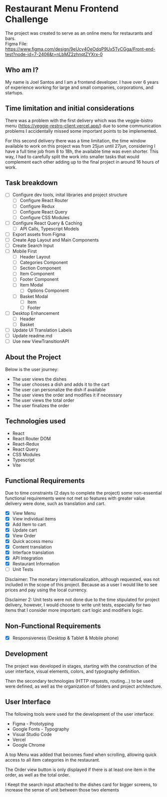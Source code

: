 # Restaurant Menu Frontend Challenge

The project was created to serve as an online menu for restaurants and bars.\
Figma File:
https://www.figma.com/design/9eUcy4OeOdqP9Ux5TyCGga/Front-end-test?node-id=7-2406&t=nLbMZ2zhnqtZYXrx-0

## Who am I?

My name is Joel Santos and I am a frontend developer. I have over 6 years of experience working for large and small companies, corporations, and startups.

## Time limitation and initial considerations

There was a problem with the first delivery which was the veggie-bistro menu (https://veggie-restro-client.vercel.app/) due to some communication problems I accidentally missed some important points to be implemented.

For this second delivery there was a time limitation, the time window available to work on this project was from 25jun until 27jun, considering I have a full time job from 8 to 18h, the available time was even shorter.  This way, I had to carefully split the work into smaller tasks that would complement each other adding up to the final project in around 16 hours of work.

## Task breakdown 

- [ ] Configure dev tools, inital libraries and project structure
    - [ ] Configure React Router
    - [ ] Configure Redux
    - [ ] Configure React Query
    - [ ] Configure CSS Modules
- [ ] Configure React Query & Caching
    - [ ] API Calls, Typescript Models
- [ ] Export assets from Figma
- [ ] Create App Layout and Main Components
- [ ] Create Search Input
- [ ] Mobile First
    - [ ] Header Layout
    - [ ] Categories Component
    - [ ] Section Component
    - [ ] Item Component
    - [ ] Footer Component
    - [ ] Item Modal
        - [ ] Options Component
    - [ ] Basket Modal
        - [ ] Item
        - [ ] Footer
- [ ] Desktop Enhancement 
    - [ ] Header
    - [ ] Basket
- [ ] Update UI Translation Labels
- [ ] Update readme.md
- [ ] Use new ViewTransitionAPI 

## About the Project

Below is the user journey:

- The user views the dishes
- The user chooses a dish and adds it to the cart
- The user can personalize the dish if available
- The user views the order and modifies it if necessary
- The user views the total order
- The user finalizes the order

## Technologies used

- React
- React Router DOM
- React-Redux
- React Query
- CSS Modules
- Typescript
- Vite

## Functional Requirements

Due to time constraints (2 days to complete the project) some non-essential functional requirements were not met so features with greater value delivery were done, such as translation and cart.

- [x]  View Menu
- [x]  View individual items
- [x]  Add Item to cart
- [x]  Update cart
- [x]  View Order
- [x]  Quick access menu
- [x]  Content translation
- [x]  Interface translation
- [x]  API Integration
- [x]  Restaurant Information
- [ ]  Unit Tests

Disclaimer: The monetary internationalization, although requested, was not included in the scope of this project. Because as a user I would like to see prices and pay using the local currency. 

Disclaimer 2: Unit tests were not done due to the time stipulated for project delivery, however, I would choose to write unit tests, especially for two items that I consider more important: cart logic and modifiers logic.

## Non-Functional Requirements

- [x]  Responsiveness (Desktop & Tablet & Mobile phone)

## Development

The project was developed in stages, starting with the construction of the user interface, visual elements, colors, and typography definition.

Then the secondary technologies (HTTP requests, routing...) to be used were defined, as well as the organization of folders and project architecture.

## User Interface

The following tools were used for the development of the user interface:

- Figma - Prototyping
- Google Fonts - Typography
- Visual Studio Code
- Vercel
- Google Chrome

A top Menu was added that becomes fixed when scrolling, allowing quick access to all item categories in the restaurant.

The Order view button is only displayed if there is at least one item in the order, as well as the total order.

I Keept the search input attached to the dishes card for bigger screens, to increase the sense of unit between those two elements
